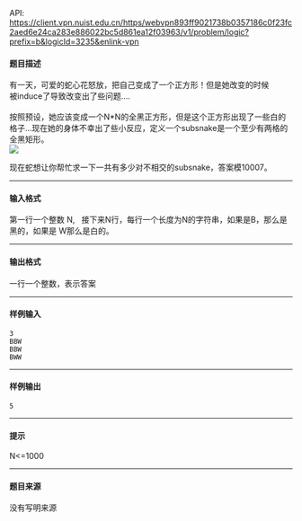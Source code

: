 API: https://client.vpn.nuist.edu.cn/https/webvpn893ff9021738b0357186c0f23fc2aed6e24ca283e886022bc5d861ea12f03963/v1/problem/logic?prefix=b&logicId=3235&enlink-vpn

#### 题目描述

有一天，可爱的蛇心花怒放，把自己变成了一个正方形！但是她改变的时候  
被induce了导致改变出了些问题....   
   
按照预设，她应该变成一个N\*N的全黑正方形，但是这个正方形出现了一些白的格子...现在她的身体不幸出了些小反应，定义一个subsnake是一个至少有两格的全黑矩形。  
![](../file/3235_0.jpg)

现在蛇想让你帮忙求一下一共有多少对不相交的subsnake，答案模10007。

---

#### 输入格式

第一行一个整数 N,   接下来N行，每行一个长度为N的字符串，如果是B，那么是黑的，如果是 W那么是白的。

---

#### 输出格式

一行一个整数，表示答案

---

#### 样例输入
```
3 
BBW
BBW 
BWW 

```

---

#### 样例输出
```
5
```

---

#### 提示

N<=1000

---

#### 题目来源

没有写明来源